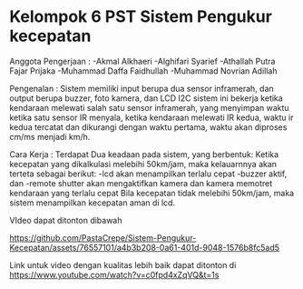 # Kelompok 6 PST Sistem Pengukur kecepatan

Anggota Pengerjaan :
-Akmal Alkhaeri
-Alghifari Syarief
-Athallah Putra Fajar Prijaka
-Muhammad Daffa Faidhullah
-Muhammad Novrian Adillah

Pengenalan :
Sistem memiliki input berupa dua sensor inframerah, dan output berupa buzzer, foto kamera, dan LCD I2C
sistem ini bekerja ketika kendaraan melewati salah satu sensor inframerah, yang menyimpan waktu ketika satu sensor IR menyala, ketika kendaraan melewati IR kedua, waktu ir kedua tercatat dan dikurangi dengan waktu pertama, waktu akan diproses cm/ms menjadi km/h.


Cara Kerja :
Terdapat Dua keadaan pada sistem, yang berbentuk:
  Ketika kecepatan yang dikalkulasi melebihi 50km/jam, maka kelauarnnya akan terteta sebagai berikut:
  -lcd akan menampilkan terlalu cepat
  -buzzer aktif, dan
  -remote shutter akan mengaktifkan kamera dan kamera memotret kendaraan yang terlalu cepat
  Bila kecepatan tidak melebihi 50km/jam, maka sistem menampilkan kecepatan aman di lcd.

VIdeo dapat ditonton dibawah

https://github.com/PastaCrepe/Sistem-Pengukur-Kecepatan/assets/76557101/a4b3b208-0a61-401d-9048-1576b8fc5ad5

Link untuk video dengan kualitas lebih baik dapat ditonton di https://www.youtube.com/watch?v=c0fpd4xZqVQ&t=1s
